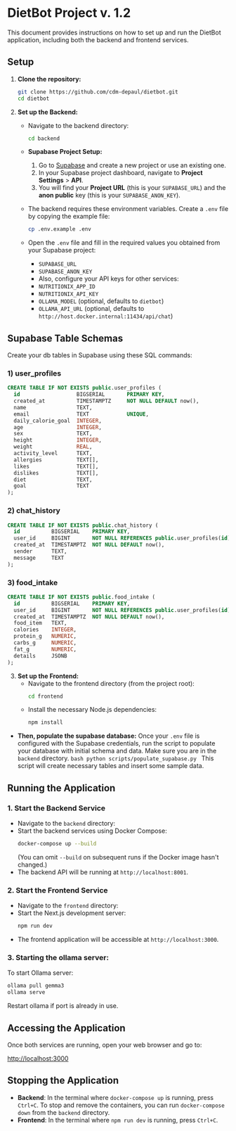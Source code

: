# DietBot Project v. 1.2

This document provides instructions on how to set up and run the DietBot application, including both the backend and frontend services.

## Setup

1.  **Clone the repository:**
    ```bash
    git clone https://github.com/cdm-depaul/dietbot.git
    cd dietbot
    ```

2.  **Set up the Backend:**
    *   Navigate to the backend directory:
        ```bash
        cd backend
        ```
    *   **Supabase Project Setup:**
        1.  Go to [Supabase](https://supabase.com/) and create a new project or use an existing one.
        2.  In your Supabase project dashboard, navigate to **Project Settings** > **API**.
        3.  You will find your **Project URL** (this is your `SUPABASE_URL`) and the **anon public** key (this is your `SUPABASE_ANON_KEY`).

    *   The backend requires these environment variables. Create a `.env` file by copying the example file:
        ```bash
        cp .env.example .env
        ```
    *   Open the `.env` file and fill in the required values you obtained from your Supabase project:
        *   `SUPABASE_URL`
        *   `SUPABASE_ANON_KEY`
        *   Also, configure your API keys for other services:
        *   `NUTRITIONIX_APP_ID`
        *   `NUTRITIONIX_API_KEY`
        *   `OLLAMA_MODEL` (optional, defaults to `dietbot`)
        *   `OLLAMA_API_URL` (optional, defaults to `http://host.docker.internal:11434/api/chat`)

## Supabase Table Schemas

Create your db tables in Supabase using these SQL commands:

### 1) user_profiles

```sql
CREATE TABLE IF NOT EXISTS public.user_profiles (
  id                  BIGSERIAL       PRIMARY KEY,
  created_at          TIMESTAMPTZ     NOT NULL DEFAULT now(),
  name                TEXT,
  email               TEXT            UNIQUE,
  daily_calorie_goal  INTEGER,
  age                 INTEGER,
  sex                 TEXT,
  height              INTEGER,
  weight              REAL,
  activity_level      TEXT,
  allergies           TEXT[],
  likes               TEXT[],
  dislikes            TEXT[],
  diet                TEXT,
  goal                TEXT
);
```

### 2) chat_history

```sql
CREATE TABLE IF NOT EXISTS public.chat_history (
  id          BIGSERIAL    PRIMARY KEY,
  user_id     BIGINT       NOT NULL REFERENCES public.user_profiles(id) ON DELETE CASCADE,
  created_at  TIMESTAMPTZ  NOT NULL DEFAULT now(),
  sender      TEXT,
  message     TEXT
);
```

### 3) food_intake

```sql
CREATE TABLE IF NOT EXISTS public.food_intake (
  id          BIGSERIAL    PRIMARY KEY,
  user_id     BIGINT       NOT NULL REFERENCES public.user_profiles(id) ON DELETE CASCADE,
  created_at  TIMESTAMPTZ  NOT NULL DEFAULT now(),
  food_item   TEXT,
  calories    INTEGER,
  protein_g   NUMERIC,
  carbs_g     NUMERIC,
  fat_g       NUMERIC,
  details     JSONB
);
```

3.  **Set up the Frontend:**
    *   Navigate to the frontend directory (from the project root):
        ```bash
        cd frontend
        ```
    *   Install the necessary Node.js dependencies:
        ```bash
        npm install
        ```

 *   **Then, populate the supabase database:**
        Once your `.env` file is configured with the Supabase credentials, run the script to populate your database with initial schema and data. Make sure you are in the `backend` directory.
            ```bash
            python scripts/populate_supabase.py
            ```
        This script will create necessary tables and insert some sample data.
        
## Running the Application

### 1. Start the Backend Service

*   Navigate to the `backend` directory:
*   Start the backend services using Docker Compose:
    ```bash
    docker-compose up --build
    ```
    (You can omit `--build` on subsequent runs if the Docker image hasn't changed.)
*   The backend API will be running at `http://localhost:8001`.

### 2. Start the Frontend Service

*   Navigate to the `frontend` directory:
*   Start the Next.js development server:
    ```bash
    npm run dev
    ```
*   The frontend application will be accessible at `http://localhost:3000`.

### 3. Starting the ollama server:

To start Ollama server:

```bash
ollama pull gemma3
ollama serve
```
Restart ollama if port is already in use.

## Accessing the Application

Once both services are running, open your web browser and go to:

[http://localhost:3000](http://localhost:3000)

## Stopping the Application

*   **Backend**: In the terminal where `docker-compose up` is running, press `Ctrl+C`. To stop and remove the containers, you can run `docker-compose down` from the `backend` directory.
*   **Frontend**: In the terminal where `npm run dev` is running, press `Ctrl+C`.
